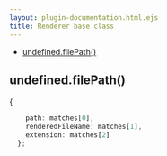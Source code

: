 ```yaml
---
layout: plugin-documentation.html.ejs
title: Renderer base class
---
```

  - [undefined.filePath()](#undefinedfilepath)

## undefined.filePath()

  {
```js
  	path: matches[0],
  	renderedFileName: matches[1],
  	extension: matches[2]
  };
```
